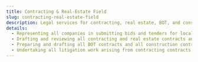```yaml
---
title: Contracting & Real-Estate Field
slug: contracting-real-estate-field
description: Legal services for contracting, real estate, BOT, and construction contracts, bids, and litigation.
details:
  - Representing all companies in submitting bids and tenders for local and international contracting works and subcontracting and providing advice on bids and auctions
  - Drafting and reviewing all contracting and real estate contracts and providing advice on them
  - Preparing and drafting all BOT contracts and all construction contracts concluded with the state
  - Undertaking all litigation work arising from contracting contracts and real estate business, whether before the commercial or administrative courts
---
```

